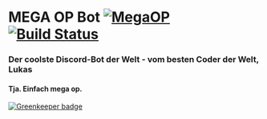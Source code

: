 # MEGA OP Bot [![MegaOP](https://img.shields.io/badge/MEGA%20OP-%E2%9C%94-green.svg)](http://dsgnhb.de) [![Build Status](https://travis-ci.org/dsgnhb/mega-op-bot.svg?branch=master)](https://travis-ci.org/dsgnhb/mega-op-bot)
### Der coolste Discord-Bot der Welt - vom besten Coder der Welt, Lukas
#### Tja. Einfach mega op.

[![Greenkeeper badge](https://badges.greenkeeper.io/dsgnhb/mega-op-bot.svg)](https://greenkeeper.io/)
